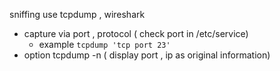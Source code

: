 sniffing use tcpdump , wireshark  
* capture via port , protocol ( check port in /etc/service)  
  - example ```tcpdump 'tcp port 23'```
* option tcpdump -n ( display port , ip as original information)  
